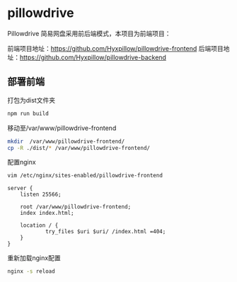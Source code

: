 # pillowdrive

Pillowdrive 简易网盘采用前后端模式，本项目为前端项目：

前端项目地址：https://github.com/Hyxpillow/pillowdrive-frontend
后端项目地址：https://github.com/Hyxpillow/pillowdrive-backend

## 部署前端

打包为dist文件夹
```bash
npm run build
```

移动至/var/www/pillowdrive-frontend
```bash
mkdir  /var/www/pillowdrive-frontend/
cp -R ./dist/* /var/www/pillowdrive-frontend/
```

配置nginx
```bash
vim /etc/nginx/sites-enabled/pillowdrive-frontend
```
```
server {
    listen 25566;

    root /var/www/pillowdrive-frontend;
    index index.html;

    location / {
            try_files $uri $uri/ /index.html =404;
    }
}
```

重新加载nginx配置
```bash
nginx -s reload
```

